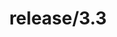 ---
title: "release/3.3"
description: >
  release/3.3 CHANGELOG Summary, most recent version: v3.3.8, time: 2020-12-09
weight: -33
---